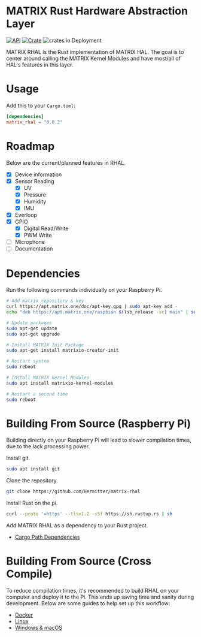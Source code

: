 # MATRIX Rust Hardware Abstraction Layer

[![API](https://docs.rs/matrix_rhal/badge.svg)](https://docs.rs/matrix_rhal/)
[![Crate](https://img.shields.io/crates/v/matrix-rhal.svg)](https://crates.io/crates/matrix_rhal)
![crates.io Deployment](https://github.com/matrix-io/matrix-rhal/workflows/crates.io%20Deployment/badge.svg)

MATRIX RHAL is the Rust implementation of MATRIX HAL. The goal is to center around calling the MATRIX Kernel Modules and have most/all of HAL's features in this layer.

# Usage

Add this to your `Cargo.toml`:

```toml
[dependencies]
matrix_rhal = "0.0.2"
```

# Roadmap

Below are the current/planned features in RHAL.

- [x] Device information
- [x] Sensor Reading
  - [x] UV
  - [x] Pressure
  - [x] Humidity
  - [x] IMU
- [x] Everloop
- [x] GPIO
  - [x] Digital Read/Write
  - [x] PWM Write
- [ ] Microphone
- [ ] Documentation

# Dependencies

Run the following commands individually on your Raspberry Pi.

```bash
# Add matrix repository & key
curl https://apt.matrix.one/doc/apt-key.gpg | sudo apt-key add -
echo "deb https://apt.matrix.one/raspbian $(lsb_release -sc) main" | sudo tee /etc/apt/sources.list.d/matrixlabs.list

# Update packages
sudo apt-get update
sudo apt-get upgrade

# Install MATRIX Init Package
sudo apt-get install matrixio-creator-init

# Restart system
sudo reboot

# Install MATRIX kernel Modules
sudo apt install matrixio-kernel-modules

# Restart a second time
sudo reboot
```

# Building From Source (Raspberry Pi)

Building directly on your Raspberry Pi will lead to slower compilation times, due to the lack processing power.

Install git.

```bash
sudo apt install git
```

Clone the repository.

```bash
git clone https://github.com/Hermitter/matrix-rhal
```

Install Rust on the pi.

```bash
curl --proto '=https' --tlsv1.2 -sSf https://sh.rustup.rs | sh
```

Add MATRIX RHAL as a dependency to your Rust project.

- [Cargo Path Dependencies](https://doc.rust-lang.org/cargo/reference/specifying-dependencies.html#specifying-path-dependencies)

# Building From Source (Cross Compile)

To reduce compilation times, it's recommended to build RHAL on your computer and deploy it to the Pi. This ends up saving time and sanity during development. Below are some guides to help set up this workflow:

- [Docker](https://github.com/rust-embedded/cross)
- [Linux](https://chacin.dev/blog/cross-compiling-rust-for-the-raspberry-pi)
- [Windows & macOS](https://dev.to/h_ajsf/cross-compiling-rust-for-raspberry-pi-4iai)
